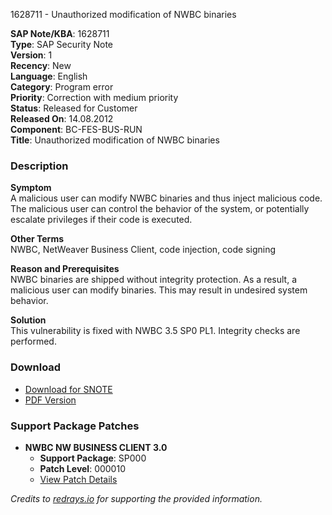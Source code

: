 1628711 - Unauthorized modification of NWBC binaries

**SAP Note/KBA**: 1628711  
**Type**: SAP Security Note  
**Version**: 1  
**Recency**: New  
**Language**: English  
**Category**: Program error  
**Priority**: Correction with medium priority  
**Status**: Released for Customer  
**Released On**: 14.08.2012  
**Component**: BC-FES-BUS-RUN  
**Title**: Unauthorized modification of NWBC binaries

### Description

**Symptom**  
A malicious user can modify NWBC binaries and thus inject malicious code. The malicious user can control the behavior of the system, or potentially escalate privileges if their code is executed.

**Other Terms**  
NWBC, NetWeaver Business Client, code injection, code signing

**Reason and Prerequisites**  
NWBC binaries are shipped without integrity protection. As a result, a malicious user can modify binaries. This may result in undesired system behavior.

**Solution**  
This vulnerability is fixed with NWBC 3.5 SP0 PL1. Integrity checks are performed.

### Download
- [Download for SNOTE](https://notesdownloads.sap.com/note/0040000017305142017)
- [PDF Version](https://userapps.support.sap.com/sap/support/sfm/notes/print/0001628711?language=en-US&token=6E689CD09EF974CFF6C4C6E5C98FDFD9)

### Support Package Patches
- **NWBC NW BUSINESS CLIENT 3.0**
  - **Support Package**: SP000
  - **Patch Level**: 000010
  - [View Patch Details](https://me.sap.com/softwarecenter/template/products/_APP=00200682500000001943&_EVENT=DISPHIER&HEADER=Y&FUNCTIONBAR=N&EVENT=TREE&NE=NAVIGATE&ENR=01200615320200014772&V=MAINT)

*Credits to [redrays.io](https://redrays.io) for supporting the provided information.*